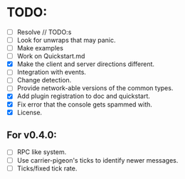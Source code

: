 # TODO:
- [ ] Resolve // TODO:s
- [ ] Look for unwraps that may panic.
- [ ] Make examples
- [ ] Work on Quickstart.md
- [x] Make the client and server directions different.
- [ ] Integration with events.
- [ ] Change detection.
- [ ] Provide network-able versions of the common types.
- [x] Add plugin registration to doc and quickstart.
- [x] Fix error that the console gets spammed with.
- [x] License. 

## For v0.4.0:
- [ ] RPC like system.
- [ ] Use carrier-pigeon's ticks to identify newer messages.
- [ ] Ticks/fixed tick rate.
